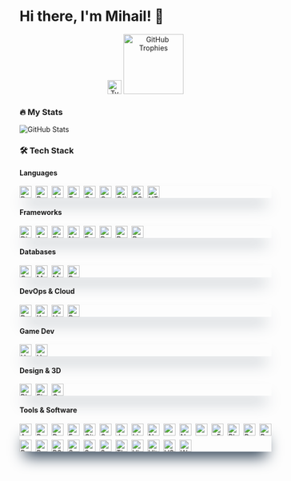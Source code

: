 # Hi there, I'm Mihail! 👋

<div align="center">
  <!-- Typing Effect -->
  <img src="https://readme-typing-svg.demolab.com?font=Fira+Code&pause=1000&color=22D3EE&size=40&width=635&lines=Full+Stack+Developer;Open+Source+Contributor;Tech+Enthusiast" alt="Typing Animation" height="28" />
  
  <!-- GitHub Trophies (compact) -->
  <img src="https://github-profile-trophy.vercel.app/?username=yourusername&theme=onedark&row=1&column=6&margin-w=15&margin-h=15&no-bg=true" alt="GitHub Trophies" height="120" />
</div>

### 🔥 My Stats
![GitHub Stats](https://github-readme-stats.vercel.app/api?username=yourusername&show_icons=true&theme=radical&count_private=true&include_all_commits=true&hide=contribs&line_height=24)

### 🛠️ Tech Stack
#### **Languages**
<div style="display: flex; flex-wrap: wrap; gap: 8px; align-items: center; box-shadow: rgb(38, 57, 77) 0px 20px 30px -10px;">
  <img src="https://cdn.jsdelivr.net/gh/devicons/devicon/icons/r/r-original.svg" width="24" height="24" title="R" />
  <img src="https://cdn.jsdelivr.net/gh/devicons/devicon/icons/python/python-original.svg" width="24" height="24" title="Python" />
  <img src="https://cdn.jsdelivr.net/gh/devicons/devicon/icons/javascript/javascript-original.svg" width="24" height="24" title="JavaScript" />
  <img src="https://cdn.jsdelivr.net/gh/devicons/devicon/icons/typescript/typescript-original.svg" width="24" height="24" title="TypeScript" />
  <img src="https://cdn.jsdelivr.net/gh/devicons/devicon/icons/c/c-original.svg" width="24" height="24" title="C" />
  <img src="https://cdn.jsdelivr.net/gh/devicons/devicon/icons/cplusplus/cplusplus-original.svg" width="24" height="24" title="C++" />
  <img src="https://cdn.jsdelivr.net/gh/devicons/devicon/icons/csharp/csharp-original.svg" width="24" height="24" title="C#" />
  <img src="https://cdn.jsdelivr.net/gh/devicons/devicon/icons/css3/css3-original.svg" width="24" height="24" title="CSS3" />
  <img src="https://cdn.jsdelivr.net/gh/devicons/devicon/icons/html5/html5-original.svg" width="24" height="24" title="HTML5" />
</div>

#### **Frameworks**
<div style="display: flex; flex-wrap: wrap; gap: 8px; align-items: center; box-shadow: rgb(38, 57, 77) 0px 20px 30px -10px;">
  <img src="https://cdn.jsdelivr.net/gh/devicons/devicon/icons/django/django-plain.svg" width="24" height="24" title="Django" />
  <img src="https://cdn.jsdelivr.net/gh/devicons/devicon/icons/angularjs/angularjs-original.svg" width="24" height="24" title="Angular" />
  <img src="https://cdn.jsdelivr.net/gh/devicons/devicon/icons/flask/flask-original.svg" width="24" height="24" title="Flask" />
  <img src="https://cdn.jsdelivr.net/gh/devicons/devicon/icons/nextjs/nextjs-original.svg" width="24" height="24" title="Next.js" />
  <img src="https://cdn.jsdelivr.net/gh/devicons/devicon/icons/express/express-original.svg" width="24" height="24" title="Express.js" />
  <img src="https://cdn.jsdelivr.net/gh/devicons/devicon/icons/react/react-original.svg" width="24" height="24" title="React" />
  <img src="https://cdn.jsdelivr.net/gh/devicons/devicon/icons/reactrouter/reactrouter-original.svg" width="24" height="24" title="React Router" />
  <img src="https://cdn.jsdelivr.net/gh/devicons/devicon/icons/bootstrap/bootstrap-original.svg" width="24" height="24" title="Bootstrap" />
</div>

#### **Databases**
<div style="display: flex; flex-wrap: wrap; gap: 8px; align-items: center; box-shadow: rgb(38, 57, 77) 0px 20px 30px -10px;">
  <img src="https://cdn.jsdelivr.net/gh/devicons/devicon/icons/couchdb/couchdb-original.svg" width="24" height="24" title="CouchDB" />
  <img src="https://cdn.jsdelivr.net/gh/devicons/devicon/icons/mongodb/mongodb-original.svg" width="24" height="24" title="MongoDB" />
  <img src="https://cdn.jsdelivr.net/gh/devicons/devicon/icons/mysql/mysql-original.svg" width="24" height="24" title="MySQL" />
  <img src="https://cdn.jsdelivr.net/gh/devicons/devicon/icons/postgresql/postgresql-original.svg" width="24" height="24" title="PostgreSQL" />
</div>

#### **DevOps & Cloud**
<div style="display: flex; flex-wrap: wrap; gap: 8px; align-items: center; box-shadow: rgb(38, 57, 77) 0px 20px 30px -10px;">
  <img src="https://cdn.jsdelivr.net/gh/devicons/devicon/icons/docker/docker-original.svg" width="24" height="24" title="Docker" />
  <img src="https://cdn.jsdelivr.net/gh/devicons/devicon/icons/kubernetes/kubernetes-plain.svg" width="24" height="24" title="Kubernetes" />
  <img src="https://cdn.jsdelivr.net/gh/devicons/devicon/icons/helm/helm-original.svg" width="24" height="24" title="Helm" />
  <img src="https://cdn.jsdelivr.net/gh/devicons/devicon/icons/prometheus/prometheus-original.svg" width="24" height="24" title="Prometheus" />
</div>

#### **Game Dev**
<div style="display: flex; flex-wrap: wrap; gap: 8px; align-items: center; box-shadow: rgb(38, 57, 77) 0px 20px 30px -10px;">
  <img src="https://cdn.jsdelivr.net/gh/devicons/devicon/icons/unity/unity-original.svg" width="24" height="24" title="Unity" />
  <img src="https://cdn.jsdelivr.net/gh/devicons/devicon/icons/unrealengine/unrealengine-original.svg" width="24" height="24" title="Unreal Engine" />
</div>

#### **Design & 3D**
<div style="display: flex; flex-wrap: wrap; gap: 8px; align-items: center; box-shadow: rgb(38, 57, 77) 0px 20px 30px -10px;">
  <img src="https://cdn.jsdelivr.net/gh/devicons/devicon/icons/blender/blender-original.svg" width="24" height="24" title="Blender" />
  <img src="https://cdn.jsdelivr.net/gh/devicons/devicon/icons/figma/figma-original.svg" width="24" height="24" title="Figma" />
  <img src="https://cdn.jsdelivr.net/gh/devicons/devicon/icons/canva/canva-original.svg" width="24" height="24" title="Canva" />
</div>

#### **Tools & Software**
<div style="display: flex; flex-wrap: wrap; gap: 8px; align-items: center; box-shadow: rgb(38, 57, 77) 0px 20px 30px -10px;">
  <img src="https://cdn.jsdelivr.net/gh/devicons/devicon/icons/androidstudio/androidstudio-original.svg" width="24" height="24" title="Android Studio" />
  <img src="https://cdn.jsdelivr.net/gh/devicons/devicon/icons/babel/babel-original.svg" width="24" height="24" title="Babel" />
  <img src="https://cdn.jsdelivr.net/gh/devicons/devicon/icons/datagrip/datagrip-original.svg" width="24" height="24" title="DataGrip" />
  <img src="https://cdn.jsdelivr.net/gh/devicons/devicon/icons/framermotion/framermotion-original.svg" width="24" height="24" title="Framer Motion" />
  <img src="https://cdn.jsdelivr.net/gh/devicons/devicon/icons/git/git-original.svg" width="24" height="24" title="Git" />
  <img src="https://cdn.jsdelivr.net/gh/devicons/devicon/icons/gulp/gulp-plain.svg" width="24" height="24" title="Gulp" />
  <img src="https://cdn.jsdelivr.net/gh/devicons/devicon/icons/jetbrains/jetbrains-original.svg" width="24" height="24" title="JetBrains" />
  <img src="https://cdn.jsdelivr.net/gh/devicons/devicon/icons/linux/linux-original.svg" width="24" height="24" title="Linux" />
  <img src="https://cdn.jsdelivr.net/gh/devicons/devicon/icons/nodejs/nodejs-original.svg" width="24" height="24" title="Node.js" />
  <img src="https://cdn.jsdelivr.net/gh/devicons/devicon/icons/npm/npm-original-wordmark.svg" width="24" height="24" title="npm" />
  <img src="https://cdn.jsdelivr.net/gh/devicons/devicon/icons/nuget/nuget-original.svg" width="24" height="24" title="NuGet" />
  <img src="https://cdn.jsdelivr.net/gh/devicons/devicon/icons/opensuse/opensuse-original.svg" width="24" height="24" title="openSUSE" />
  <img src="https://cdn.jsdelivr.net/gh/devicons/devicon/icons/p5js/p5js-original.svg" width="24" height="24" title="p5.js" />
  <img src="https://cdn.jsdelivr.net/gh/devicons/devicon/icons/playwright/playwright-original.svg" width="24" height="24" title="Playwright" />
  <img src="https://cdn.jsdelivr.net/gh/devicons/devicon/icons/postman/postman-original.svg" width="24" height="24" title="Postman" />
  <img src="https://cdn.jsdelivr.net/gh/devicons/devicon/icons/powershell/powershell-original.svg" width="24" height="24" title="PowerShell" />
  <img src="https://cdn.jsdelivr.net/gh/devicons/devicon/icons/puppeteer/puppeteer-original.svg" width="24" height="24" title="Puppeteer" />
  <img src="https://cdn.jsdelivr.net/gh/devicons/devicon/icons/reactbootstrap/reactbootstrap-original.svg" width="24" height="24" title="React Bootstrap" />
  <img src="https://cdn.jsdelivr.net/gh/devicons/devicon/icons/rstudio/rstudio-original.svg" width="24" height="24" title="RStudio" />
  <img src="https://cdn.jsdelivr.net/gh/devicons/devicon/icons/sass/sass-original.svg" width="24" height="24" title="Sass" />
  <img src="https://cdn.jsdelivr.net/gh/devicons/devicon/icons/selenium/selenium-original.svg" width="24" height="24" title="Selenium" />
  <img src="https://cdn.jsdelivr.net/gh/devicons/devicon/icons/socketio/socketio-original.svg" width="24" height="24" title="Socket.IO" />
  <img src="https://cdn.jsdelivr.net/gh/devicons/devicon/icons/threejs/threejs-original.svg" width="24" height="24" title="Three.js" />
  <img src="https://cdn.jsdelivr.net/gh/devicons/devicon/icons/vim/vim-original.svg" width="24" height="24" title="Vim" />
  <img src="https://cdn.jsdelivr.net/gh/devicons/devicon/icons/vitejs/vitejs-original.svg" width="24" height="24" title="Vite" />
  <img src="https://cdn.jsdelivr.net/gh/devicons/devicon/icons/vscode/vscode-original.svg" width="24" height="24" title="VS Code" />
  <img src="https://cdn.jsdelivr.net/gh/devicons/devicon/icons/wordpress/wordpress-original.svg" width="24" height="24" title="WordPress" />
</div>
